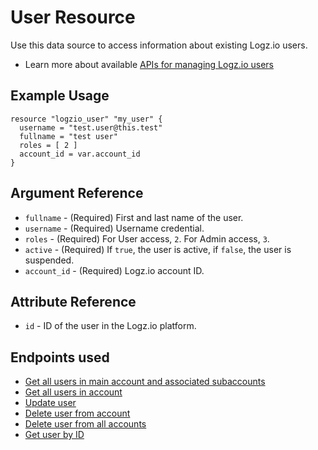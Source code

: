 # User Resource

Use this data source to access information about existing Logz.io users.

* Learn more about available [APIs for managing Logz.io users](https://docs.logz.io/api/#tag/Manage-users)

## Example Usage

```hcl
resource "logzio_user" "my_user" {
  username = "test.user@this.test"
  fullname = "test user"
  roles = [ 2 ]
  account_id = var.account_id
}
```

## Argument Reference

* `fullname` - (Required) First and last name of the user.
* `username` - (Required) Username credential.
* `roles` - (Required) For User access, `2`. For Admin access, `3`.
* `active` - (Required) If `true`, the user is active, if `false`, the user is suspended.
* `account_id` - (Required) Logz.io account ID.


##  Attribute Reference

* `id` - ID of the user in the Logz.io platform.

## Endpoints used

* [Get all users in main account and associated subaccounts](https://docs.logz.io/api/#operation/listAllAccountUsers)
* [Get all users in account](https://docs.logz.io/api/#operation/listUsers)
* [Update user](https://docs.logz.io/api/#operation/updateUser)
* [Delete user from account](https://docs.logz.io/api/#operation/deleteUser)
* [Delete user from all accounts](https://docs.logz.io/api/#operation/deleteUserRecursively)
* [Get user by ID](https://docs.logz.io/api/#operation/getUser)

